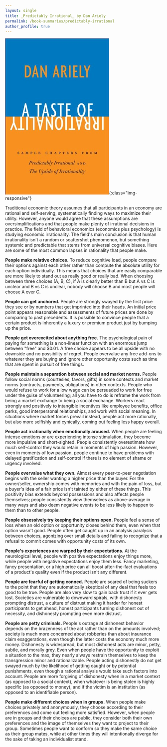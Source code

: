 ```yaml
---
layout: single
title: _Predictably Irrational_ by Dan Ariely
permalink: /book-summaries/predictably-irrational
author_profile: true
---
```


![Predictably Irrational](/assets/images/predictably-irrational.jpg){:class="img-responsive"}

Traditional economic theory assumes that all participants in an economy are rational and self-serving, systematically finding ways to maximize their utility.
However, anyone would agree that these assumptions are oversimplifications and that people make plenty of irrational decisions in practice.
The field of behavioral economics (economics plus psychology) is studying economic irrationality.
The field's main conclusion is that human irrationality isn't a random or scattershot phenomenon, but something systemic and predictable that stems from universal cognitive biases.
Here are some of the most common lapses in rationality that people make.

**People make relative choices.**
To reduce cognitive load, people compare their options against each other rather than compute the absolute utility for each option individually.
This means that choices that are easily comparable are more likely to stand out as really good or really bad.
When choosing between three choices (A, B, C), if A is clearly better than B but A vs C is unclear and B vs C is unclear, nobody will choose B and most people will choose A over C.

**People can get anchored.**
People are strongly swayed by the first price they see or by numbers that get imprinted into their heads.
An initial price point appears reasonable and assessments of future prices are done by comparing to past precedents.
It is possible to convince people that a certain product is inherently a luxury or premium product just by bumping up the price.

**People get overexcited about anything free.**
The psychological pain of paying for something is a non-linear function with an enormous jump between "free" and $0.01.
A free choice appears to be all upside with no downside and no possibility of regret.
People overvalue any free add-ons to whatever they are buying and ignore other opportunity costs such as time that are spent in pursuit of free things.

**People maintain a separation between social and market norms.**
People follow social norms (courtesies, favors, gifts) in some contexts and market norms (contracts, payments, obligations) in other contexts.
People who would refuse to work for a low wage can be persuaded to work for free under the guise of volunteering; all you have to do is reframe the work from being a market exchange to being a social exchange.
Workers react strongly and positively to intangible incentives like employee benefits, office perks, good interpersonal relationships, and work with social meaning.
In situations where market forces prevail instead, people act more rationally, but also more selfishly and cynically, coming out feeling less happy overall.

**People act irrationally when emotionally aroused.**
When people are feeling intense emotions or are experiencing intense stimulation, they become more impulsive and short-sighted.
People consistently overestimate how much self-control they would retain in moments of high passion.
However, even in moments of low passion, people continue to have problems with delayed gratification and self-control if there is no element of shame or urgency involved.

**People overvalue what they own.**
Almost every peer-to-peer negotiation begins with the seller wanting a higher price than the buyer.
For the owner/seller, ownership comes with memories and with the pain of loss, but a buyer's idea of a fair price isn't tainted by either of these things.
This positivity bias extends beyond possessions and also affects people themselves; people consistently view themselves as above-average in many ways and also deem negative events to be less likely to happen to them than to other people.

**People obsessively try keeping their options open.**
People feel a sense of loss when an old option or opportunity closes behind them, even when that option wasn't good.
People often get caught up in an analysis paralysis between choices, agonizing over small details and failing to recognize that a refusal to commit comes with opportunity costs of its own.

**People's experiences are warped by their expectations.**
At the neurological level, people with positive expectations enjoy things more, while people with negative expectations enjoy them less.
Fancy marketing, fancy presentation, or a high price can all boost after-the-fact evaluations of a product's quality even if the product isn't any different.

**People are fearful of getting conned.**
People are scared of being suckers to the point that they are automatically skeptical of any deal that feels too good to be true.
People are also very slow to gain back trust if it ever gets lost.
Societies are vulnerable to downward spirals, with dishonesty prompting distrust, a culture of distrust making it harder for honest participants to get ahead, honest participants turning dishonest out of necessity, and dishonesty prompting even more distrust.

**People are petty criminals.**
People's outrage at dishonest behavior depends on the brazenness of the act rather than on the amounts involved; society is much more concerned about robberies than about insurance claim exaggerations, even though the latter costs the economy much more money.
Dishonesty is widespread, but most dishonest acts are minor, petty, subtle, and morally grey.
Even when people have the opportunity to exploit a situation to the max, they nearly always restrain themselves to keep the transgression minor and rationalizable.
People acting dishonestly do not get swayed much by the likelihood of getting caught or by potential punishments, even though a rational analysis would take such factors into account.
People are more forgiving of dishonesty when in a market context (as opposed to a social context), when whatever is being stolen is highly specific (as opposed to money), and if the victim is an institution (as opposed to an identifiable person).

**People make different choices when in groups.**
When people make choices privately and anonymously, they choose according to their preferences and come out feeling more satisfied.
However, when people are in groups and their choices are public, they consider both their own preferences and the image of themselves they want to project to their group.
Sometimes people want to conform so they make the same choice as their group mates, while at other times they will intentionally diverge for the sake of taking an individualist stand.
